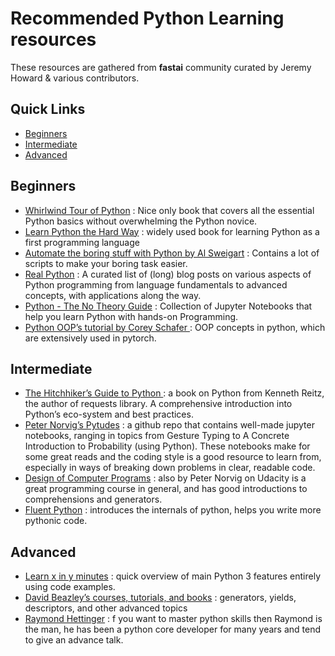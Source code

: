 # Recommended Python Learning resources

These resources are gathered from **fastai** community curated by Jeremy Howard & various contributors.

## Quick Links

- [Beginners](#Beginners)
- [Intermediate](#intermediate)
- [Advanced](#advanced)


## Beginners

- [Whirlwind Tour of Python](https://github.com/jakevdp/WhirlwindTourOfPython) : Nice only book that covers all the essential Python basics without overwhelming the Python novice.
- [Learn Python the Hard Way](https://learnpythonthehardway.org/) : widely used book for learning Python as a first programming language
- [Automate the boring stuff with Python by Al Sweigart](https://automatetheboringstuff.com/) : Contains a lot of scripts to make your boring task easier.
- [Real Python](https://realpython.com/) : A curated list of (long) blog posts on various aspects of Python programming from language fundamentals to advanced concepts, with applications along the way.
- [Python - The No Theory Guide](https://github.com/iArunava/Python-TheNoTheoryGuide) : Collection of Jupyter Notebooks that help you learn Python with hands-on Programming.
- [Python OOP’s tutorial by Corey Schafer ](https://www.youtube.com/playlist?list=PL-osiE80TeTsqhIuOqKhwlXsIBIdSeYtc) : OOP concepts in python, which are extensively used in pytorch.

## Intermediate

- [The Hitchhiker’s Guide to Python ](https://docs.python-guide.org/) : a book on Python from Kenneth Reitz, the author of requests library. A comprehensive introduction into Python’s eco-system and best practices.
- [Peter Norvig’s Pytudes](https://github.com/norvig/pytudes) : a github repo that contains well-made jupyter notebooks, ranging in topics from Gesture Typing to A Concrete Introduction to Probability (using Python). These notebooks make for some great reads and the coding style is a good resource to learn from, especially in ways of breaking down problems in clear, readable code.
- [Design of Computer Programs](https://www.udacity.com/course/design-of-computer-programs--cs212) : also by Peter Norvig on Udacity is a great programming course in general, and has good introductions to comprehensions and generators.
- [Fluent Python](https://www.amazon.com/Fluent-Python-Concise-Effective-Programming/dp/1491946008) : introduces the internals of python, helps you write more pythonic code.

## Advanced

- [Learn x in y minutes](https://learnxinyminutes.com/docs/python3/) : quick overview of main Python 3 features entirely using code examples.
- [David Beazley’s courses, tutorials, and books](https://www.dabeaz.com/) : generators, yields, descriptors, and other advanced topics
- [Raymond Hettinger](https://pyvideo.org/speaker/raymond-hettinger.html) : f you want to master python skills then Raymond is the man, he has been a python core developer for many years and tend to give an advance talk.
